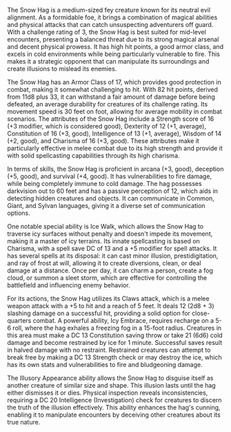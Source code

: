 The Snow Hag is a medium-sized fey creature known for its neutral evil alignment. As a formidable foe, it brings a combination of magical abilities and physical attacks that can catch unsuspecting adventurers off guard. With a challenge rating of 3, the Snow Hag is best suited for mid-level encounters, presenting a balanced threat due to its strong magical arsenal and decent physical prowess. It has high hit points, a good armor class, and excels in cold environments while being particularly vulnerable to fire. This makes it a strategic opponent that can manipulate its surroundings and create illusions to mislead its enemies.

The Snow Hag has an Armor Class of 17, which provides good protection in combat, making it somewhat challenging to hit. With 82 hit points, derived from 11d8 plus 33, it can withstand a fair amount of damage before being defeated, an average durability for creatures of its challenge rating. Its movement speed is 30 feet on foot, allowing for average mobility in combat scenarios. The attributes of the Snow Hag include a Strength score of 16 (+3 modifier, which is considered good), Dexterity of 12 (+1, average), Constitution of 16 (+3, good), Intelligence of 13 (+1, average), Wisdom of 14 (+2, good), and Charisma of 16 (+3, good). These attributes make it particularly effective in melee combat due to its high strength and provide it with solid spellcasting capabilities through its high charisma.

In terms of skills, the Snow Hag is proficient in arcana (+3, good), deception (+5, good), and survival (+4, good). It has vulnerabilities to fire damage, while being completely immune to cold damage. The hag possesses darkvision out to 60 feet and has a passive perception of 12, which aids in detecting hidden creatures and objects. It can communicate in Common, Giant, and Sylvan languages, giving it a diverse set of communication options.

One notable special ability is Ice Walk, which allows the Snow Hag to traverse icy surfaces without penalty and doesn't impede its movement, making it a master of icy terrains. Its innate spellcasting is based on Charisma, with a spell save DC of 13 and a +5 modifier for spell attacks. It has several spells at its disposal: it can cast minor illusion, prestidigitation, and ray of frost at will, allowing it to create diversions, clean, or deal damage at a distance. Once per day, it can charm a person, create a fog cloud, or summon a sleet storm, which are effective for controlling the battlefield and influencing enemy behavior.

For its actions, the Snow Hag utilizes its Claws attack, which is a melee weapon attack with a +5 to hit and a reach of 5 feet. It deals 12 (2d8 + 3) slashing damage on a successful hit, providing a solid option for close-quarters combat. A powerful ability, Icy Embrace, requires recharge on a 5-6 roll, where the hag exhales a freezing fog in a 15-foot radius. Creatures in this area must make a DC 13 Constitution saving throw or take 21 (6d6) cold damage and become restrained by ice for 1 minute. Successful saves result in halved damage with no restraint. Restrained creatures can attempt to break free by making a DC 13 Strength check or may destroy the ice, which has its own stats and vulnerabilities to fire and bludgeoning damage.

The Illusory Appearance ability allows the Snow Hag to disguise itself as another creature of similar size and shape. This illusion lasts until the hag either dismisses it or dies. Physical inspection reveals inconsistencies, requiring a DC 20 Intelligence (Investigation) check for creatures to discern the truth of the illusion effectively. This ability enhances the hag's cunning, enabling it to manipulate encounters by deceiving other creatures about its true nature.